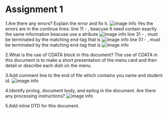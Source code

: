 # Assignment 1
1.Are there any errors? Explain the error and fix it.
![image info](../screenshoot/cap1.jpg)
Yes the errors are in the continue lines:
line 11 - <effective Date> , beacuse It need contain exactly the same information beacuse use a atribute
![image info](../screenshoot/error1.jpg)
line 31 - <originalname>, must be terminated by the matching end-tag that is <originalName>
![image info](../screenshoot/error2.jpg)
line 51 - <originalName>, must be terminated by the matching end-tag that is <name>
![image info](../screenshoot/error3.jpg)

2.What is the use of CDATA block in this document?
The use of CDATA in this document is to make a short presentation of the menu card and then detail or describe each dish on the menu.

3.Add comment line to the end of file which contains you name and student id.
![image info](../screenshoot/cap2.jpg)

4.Identify prolog, document body, and epilog in the document. Are there any processing instructions?
![image info](../screenshoot/cap3.jpg)

5.Add inline DTD for this document.
